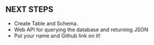## NEXT STEPS
* Create Table and Schema.
* Web API for querying the database and returning JSON
* Put your name and Github link on it!